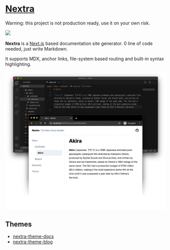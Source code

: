 # [Nextra](https://nextra.vercel.app)

Warning: this project is not production ready, use it on your own risk.

[![](https://vercel.com/button)](https://vercel.com/import/git?s=https%3A%2F%2Fgithub.com%2Fshuding%2Fnextra&c=1)

**Nextra** is a [Next.js](https://nextjs.org) based documentation site generator. 0 line of code needed, just write Markdown.

It supports MDX, anchor links, file-system based routing and built-in syntax highlighting.

![](/public/demo.png)

## Themes

- [nextra-theme-docs](https://github.com/shuding/nextra-theme-docs)
- [nextra-theme-blog](https://github.com/shuding/nextra-theme-blog)
